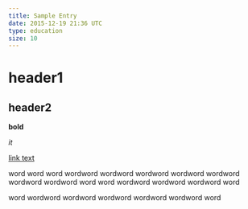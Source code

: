 ```yaml
---
title: Sample Entry
date: 2015-12-19 21:36 UTC
type: education
size: 10
---
```


# header1
## header2

**bold**

*it*

[link text](http://www.google.com)

word word word wordword wordword wordword wordword wordword wordword wordword word
word wordword wordword wordword word

word wordword wordword wordword wordword wordword word